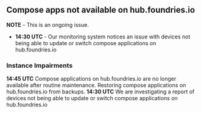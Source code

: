 ## Compose apps not available on hub.foundries.io

**NOTE** - This is an ongoing issue.

* **14:30 UTC** - Our monitoring system notices an issue with devices not being able to update or switch compose applications on hub.foundries.io

### Instance Impairments
**14:45 UTC** Compose applications on hub.foundries.io are no longer available after routine maintenance. Restoring compose applications on hub.foundries.io from backups.
**14:30 UTC** We are investigating a report of devices not being able to update or switch compose applications on hub.foundries.io
```

